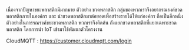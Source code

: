 เนื่องจากปัญหาขยะพลาสติกมีมากมาย ตัวอย่าง ขวดพลาสติก กลุ่มของพวกเราจึงอยากรณรงค์ขวดพลาสติกภายในองค์กร และ นำขวดพลาสติกมาต่อยอดเพื่อสร้างรายได้ให้แก่องค์กร ถือเป็นอีกหนึ่งตัวอย่างในการรณรงค์ขยะขวดพลาสติก พวกเราจึงคิดค้น ถังแยกขวดพลาสติกที่แยกเฉพาะขวดพลาสติก โดยการนำ IoT เข้ามาใช้พัฒนาตัวโครงงาน


CloudMQTT : https://customer.cloudmqtt.com/login

